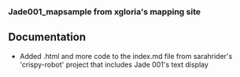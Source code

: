 ### Jade001_mapsample from xgloria's mapping site
## Documentation ##
- Added .html and more code to the index.md file from sarahrider's 'crispy-robot' project that includes Jade 001's text display
